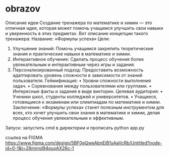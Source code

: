 # obrazov
Описание идеи
Создание тренажера по математике и химии — это отличная идея, которая может помочь учащимся улучшить свои навыки и уверенность в этих предметах. Вот описание концепции такого тренажера:
Название: «Формулы успеха»
Цели:
1. Улучшение знаний:  Помочь учащимся закрепить теоретические знания и практические навыки в математике и химии.
2. Интерактивное обучение:  Сделать процесс обучения более увлекательным и интерактивным через игры и задания.
3. Персонализированный подход:  Предоставить возможность адаптировать уровень сложности в зависимости от знаний пользователя.
Геймификация:
 • Уровни сложности выполнения задач.
 • Соревнования между пользователями или группами.
 • Интересные факты и задания в виде викторин.
Целевая аудитория:
• Ученики школ, студенты колледжей и университетов.
• Учащиеся, готовящиеся к экзаменам или олимпиадам по математике и химии.
Заключение:
«Формулы успеха» станет полезным инструментом для всех, кто хочет улучшить свои знания в математике и химии, делая процесс обучения увлекательным и эффективным.

Запуск:
запустить cmd в директории и прописать python app.py

ссылка на FIGMA https://www.figma.com/design/5BF0eQweAbnEiB1sAaVcRb/Untitled?node-id=0-1&t=28mimd94ouxAX26c-1